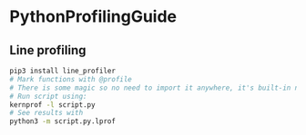 # PythonProfilingGuide

## Line profiling

````bash
pip3 install line_profiler
# Mark functions with @profile
# There is some magic so no need to import it anywhere, it's built-in now.
# Run script using:
kernprof -l script.py
# See results with
python3 -m script.py.lprof
````
